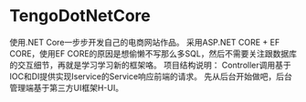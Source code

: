 # TengoDotNetCore
使用.NET Core一步步开发自己的电商网站作品。
采用ASP.NET CORE + EF CORE，使用EF CORE的原因是想偷懒不写那么多SQL，然后不需要关注跟数据库的交互细节，再就是学习学习新的框架咯。
项目结构说明：
  Controller调用基于IOC和DI提供实现Iservice的Service响应前端的请求。
先从后台开始做吧，后台管理端基于第三方UI框架H-UI。
